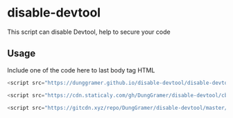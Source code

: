 # disable-devtool
This script can disable Devtool, help to secure your code

## Usage
Include one of the code here to last body tag HTML

```js
<script src="https://dunggramer.github.io/disable-devtool/disable-devtool.min.js" defer></script>
```
```js
<script src="https://cdn.staticaly.com/gh/DungGramer/disable-devtool/cbf447f/disable-devtool.min.js" defer></script>
```
```js
<script src="https://gitcdn.xyz/repo/DungGramer/disable-devtool/master/disable-devtool.min.js" defer></script>
